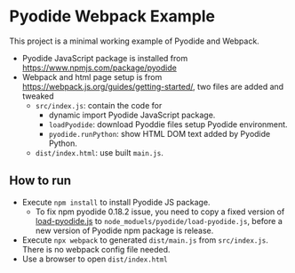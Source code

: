 # Pyodide Webpack Example

This project is a minimal working example of Pyodide and Webpack. 
- Pyodide JavaScript package is installed from https://www.npmjs.com/package/pyodide
- Webpack and html page setup is from https://webpack.js.org/guides/getting-started/, two files are added and tweaked   
    - `src/index.js`: contain the code for
        - dynamic import Pyodide JavaScript package.
        - `loadPyodide`: download Pyoddie files setup Pyodide environment.
        - `pyodide.runPython`: show HTML DOM text added by Pyodide Python.
    - `dist/index.html`: use built `main.js`.

## How to run 

- Execute `npm install` to install Pyodide JS package. 
    - To fix npm pyodide 0.18.2 issue, you need to copy a fixed version of [load-pyodide.js](https://github.com/grimmer0125/pyodide/blob/fix_webpack_compatibility_issue/src/js/load-pyodide.js) to `node_moduels/pyodide/load-pyodide.js`, before a new version of Pyodide npm package is release.
- Execute `npx webpack` to generated `dist/main.js` from `src/index.js`. There is no webpack config file needed. 
- Use a browser to open `dist/index.html`

